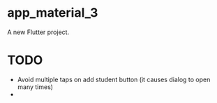 # app_material_3

A new Flutter project.

# TODO

- Avoid multiple taps on add student button (it causes dialog to open many times)
- 